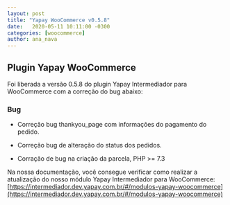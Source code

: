 ```yaml
---
layout: post
title: "Yapay WooCommerce v0.5.8"
date:   2020-05-11 10:11:00 -0300
categories: [woocommerce]
author: ana_nava
---
```


## Plugin Yapay WooCommerce 

Foi liberada a versão 0.5.8 do plugin Yapay Intermediador para WooCommerce com a correção do bug abaixo:

<!-- more -->

### **Bug**

* Correção bug thankyou_page com informações do pagamento do pedido.

* Correção bug de alteração do status dos pedidos.

* Corração de bug na criação da parcela, PHP >= 7.3


Na nossa documentação, você consegue verificar como realizar a atualização do nosso módulo Yapay Intermediador para WooCommerce: [https://intermediador.dev.yapay.com.br/#/modulos-yapay-woocommerce](https://intermediador.dev.yapay.com.br/#/modulos-yapay-woocommerce)


